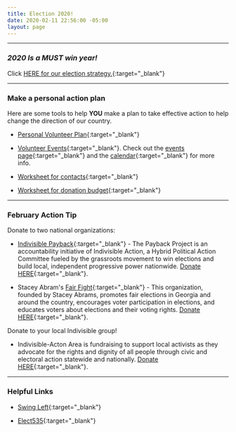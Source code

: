 ```yaml
---
title: Election 2020!
date: 2020-02-11 22:56:00 -05:00
layout: page
---
```


---  

### *2020 Is a MUST win year!*  


Click [HERE for our election strategy.](https://drive.google.com/file/d/1Hu8qxLBG4jgJO0t_9nNLbr59ExZ_5I3y/view?usp=sharing){:target="_blank"}  

---  

### Make a personal action plan  

Here are some tools to help **YOU**  make a plan to take effective action to help change the direction of our country.  

* [Personal Volunteer Plan](https://drive.google.com/file/d/1xu0tnXUHrRnEQOotwek8t1EvxDpjEvHe/view?usp=sharing){:target="_blank"}

* [Volunteer Events](https://drive.google.com/file/d/1_jjEG-C5jJ8QzP0cjWJhKbR7mzHgrYpX/view?usp=sharing){:target="_blank"}. Check out the [events page](http://www.indivisibleacton.org/events.html){:target="_blank"} and the [calendar](http://www.indivisibleacton.org/calendar.html){:target="_blank"} for more info.  

* [Worksheet for contacts](https://drive.google.com/open?id=1b1SqDzTSb3geOk9VTXFmNYtrYHnoyCgR){:target="_blank"}  

* [Worksheet for donation budget](https://drive.google.com/file/d/1PnTDRXb2hOxIbdNBxRVeyEPPJh1QFEBP/view?usp=sharing){:target="_blank"}

---

### February Action Tip

Donate to two national organizations:

* [Indivisible Payback](https://www.paybackproject.org){:target="_blank"} - 
The Payback Project is an accountability initiative of Indivisible Action, a Hybrid Political Action Committee fueled by the grassroots movement to win elections and build local, independent progressive power nationwide. [Donate HERE](https://secure.actblue.com/donate/payback?refcode=web_payback_button){:target="_blank"}.  

* Stacey Abram's [Fair Fight](https://fairfight.com){:target="_blank"} - This organization, founded by Stacey Abrams, promotes fair elections in Georgia and around the country, encourages voter participation in elections, and educates voters about elections and their voting rights. [Donate HERE](https://secure.actblue.com/donate/fair-fight-1){:target="_blank"}.  

Donate to your local Indivisible group!  

* Indivisible-Acton Area is fundraising to support local activists as they advocate for the rights and dignity of all people through civic and electoral action statewide and nationally. [Donate HERE](https://secure.actblue.com/donate/indivisibleama411742968?refcode=thermometer){:target="_blank"}.  

---  

### Helpful Links  

* [Swing Left](https://swingleft.org){:target="_blank"}

* [Elect535](https://elect535.org){:target="_blank"}

